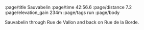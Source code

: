 :page/title Sauvabelin
:page/time 42:56.6
:page/distance 7.2
:page/elevation_gain 234m
:page/tags run
:page/body

Sauvabelin through Rue de Vallon and back on Rue de la Borde.
